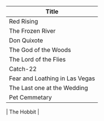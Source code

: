 |Title |
|------|
| Red Rising |
| The Frozen River |
| Don Quixote |
| The God of the Woods |
| The Lord of the Flies |
| Catch-22 |
| Fear and Loathing in Las Vegas |
| The Last one at the Wedding |
| Pet Cemmetary |

| The Hobbit |